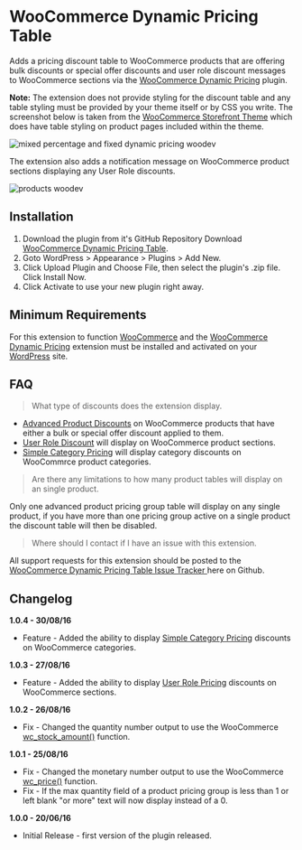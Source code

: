# WooCommerce Dynamic Pricing Table
Adds a pricing discount table to WooCommerce products that are offering bulk discounts or special offer discounts and user role discount messages to WooCommerce sections via the [WooCommerce Dynamic Pricing](https://www.woothemes.com/products/dynamic-pricing/) plugin.

**Note:** The extension does not provide styling for the discount table and any table styling must be provided by your theme itself or by CSS you write. The screenshot below is taken from the [WooCommerce Storefront Theme](https://www.woothemes.com/storefront/) which does have table styling on product pages included within the theme.

![mixed percentage and fixed dynamic pricing woodev](https://cloud.githubusercontent.com/assets/1190565/17950726/ea7dff32-6a54-11e6-92f5-e1ca36c4868f.png)

The extension also adds a notification message on WooCommerce product sections displaying any User Role discounts.

![products woodev](https://cloud.githubusercontent.com/assets/1190565/18025016/3e0735be-6c13-11e6-974b-687ffb3fa7ce.png)

## Installation

1. Download the plugin from it's GitHub Repository Download [WooCommerce Dynamic Pricing Table](https://github.com/stuartduff/woocommerce-dynamic-pricing-table).
2. Goto WordPress > Appearance > Plugins > Add New.
3. Click Upload Plugin and Choose File, then select the plugin's .zip file. Click Install Now.
4. Click Activate to use your new plugin right away.

## Minimum Requirements

For this extension to function [WooCommerce](https://www.woothemes.com/woocommerce/) and the [WooCommerce Dynamic Pricing](https://www.woothemes.com/products/dynamic-pricing/) extension must be installed and activated on your [WordPress](https://wordpress.org/) site.

## FAQ

> What type of discounts does the extension display.

* [Advanced Product Discounts](https://docs.woothemes.com/document/woocommerce-dynamic-pricing/#section-7) on WooCommerce products that have either a bulk or special offer discount applied to them.
* [User Role Discount](https://docs.woocommerce.com/document/woocommerce-dynamic-pricing/#section-2) will display on WooCommerce product sections.
* [Simple Category Pricing](https://docs.woocommerce.com/document/woocommerce-dynamic-pricing/#section-4) will display category discounts on WooCommrce product categories.

> Are there any limitations to how many product tables will display on an single product.

Only one advanced product pricing group table will display on any single product, if you have more than one pricing group active on a single product the discount table will then be disabled.

> Where should I contact if I have an issue with this extension.

All support requests for this extension should be posted to the [WooCommerce Dynamic Pricing Table Issue Tracker ](https://github.com/stuartduff/woocommerce-dynamic-pricing-table/issues) here on Github.

## Changelog

**1.0.4 - 30/08/16**
* Feature - Added the ability to display [Simple Category Pricing](https://docs.woocommerce.com/document/woocommerce-dynamic-pricing/#section-4) discounts on WooCommerce categories.

**1.0.3 - 27/08/16**
* Feature - Added the ability to display [User Role Pricing](https://docs.woocommerce.com/document/woocommerce-dynamic-pricing/#section-2) discounts on WooCommerce sections.

**1.0.2 - 26/08/16**
* Fix - Changed the quantity number output to use the WooCommerce [wc_stock_amount()](https://docs.woocommerce.com/wc-apidocs/function-wc_stock_amount.html) function.

**1.0.1 - 25/08/16**
* Fix - Changed the monetary number output to use the WooCommerce [wc_price()](https://docs.woocommerce.com/wc-apidocs/function-wc_price.html) function.
* Fix - If the max quantity field of a product pricing group is less than 1 or left blank "or more" text will now display instead of a 0.

**1.0.0 - 20/06/16**
* Initial Release - first version of the plugin released.
